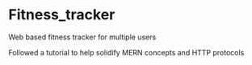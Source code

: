 # Fitness_tracker

Web based fitness tracker for multiple users

Followed a tutorial to help solidify MERN concepts and HTTP protocols
